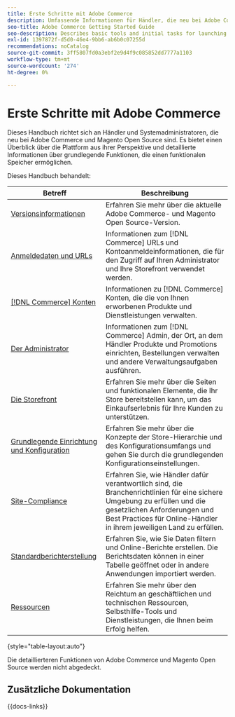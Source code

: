 ```yaml
---
title: Erste Schritte mit Adobe Commerce
description: Umfassende Informationen für Händler, die neu bei Adobe Commerce und Magento Open Source sind.
seo-title: Adobe Commerce Getting Started Guide
seo-description: Describes basic tools and initial tasks for launching an Adobe Commerce or Magento Open Source store.
exl-id: 1397872f-d5d0-46e4-9bb6-ab6b0c07255d
recommendations: noCatalog
source-git-commit: 3ff5807fd0a3ebf2e9d4f9c085852dd7777a1103
workflow-type: tm+mt
source-wordcount: '274'
ht-degree: 0%

---
```


# Erste Schritte mit Adobe Commerce

Dieses Handbuch richtet sich an Händler und Systemadministratoren, die neu bei Adobe Commerce und Magento Open Source sind. Es bietet einen Überblick über die Plattform aus ihrer Perspektive und detaillierte Informationen über grundlegende Funktionen, die einen funktionalen Speicher ermöglichen.

Dieses Handbuch behandelt:

| Betreff | Beschreibung |
| ------- | ----------- |
| [Versionsinformationen](about-this-release.md) | Erfahren Sie mehr über die aktuelle Adobe Commerce- und Magento Open Source-Version. |
| [Anmeldedaten und URLs](login-urls.md) | Informationen zum [!DNL Commerce] URLs und Kontoanmeldeinformationen, die für den Zugriff auf Ihren Administrator und Ihre Storefront verwendet werden. |
| [[!DNL Commerce] Konten](commerce-account-create.md) | Informationen zu [!DNL Commerce] Konten, die die von Ihnen erworbenen Produkte und Dienstleistungen verwalten. |
| [Der Administrator](admin.md) | Informationen zum [!DNL Commerce] Admin, der Ort, an dem Händler Produkte und Promotions einrichten, Bestellungen verwalten und andere Verwaltungsaufgaben ausführen. |
| [Die Storefront](storefront.md) | Erfahren Sie mehr über die Seiten und funktionalen Elemente, die Ihr Store bereitstellen kann, um das Einkaufserlebnis für Ihre Kunden zu unterstützen. |
| [Grundlegende Einrichtung und Konfiguration](websites-stores-views.md) | Erfahren Sie mehr über die Konzepte der Store-Hierarchie und des Konfigurationsumfangs und gehen Sie durch die grundlegenden Konfigurationseinstellungen. |
| [Site-Compliance](privacy-policy.md) | Erfahren Sie, wie Händler dafür verantwortlich sind, die Branchenrichtlinien für eine sichere Umgebung zu erfüllen und die gesetzlichen Anforderungen und Best Practices für Online-Händler in ihrem jeweiligen Land zu erfüllen. |
| [Standardberichterstellung](reports-menu.md) | Erfahren Sie, wie Sie Daten filtern und Online-Berichte erstellen. Die Berichtsdaten können in einer Tabelle geöffnet oder in andere Anwendungen importiert werden. |
| [Ressourcen](resources.md) | Erfahren Sie mehr über den Reichtum an geschäftlichen und technischen Ressourcen, Selbsthilfe-Tools und Dienstleistungen, die Ihnen beim Erfolg helfen. |

{style="table-layout:auto"}

Die detaillierteren Funktionen von Adobe Commerce und Magento Open Source werden nicht abgedeckt.

## Zusätzliche Dokumentation

{{docs-links}}

